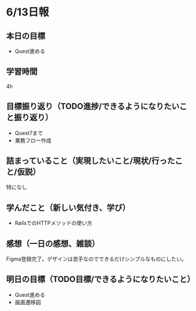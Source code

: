 # 6/13日報
## 本日の目標
- Quest進める
## 学習時間
4h
## 目標振り返り（TODO進捗/できるようになりたいこと振り返り）
- Quest7まで
- 業務フロー作成
## 詰まっていること（実現したいこと/現状/行ったこと/仮説）
特になし
## 学んだこと（新しい気付き、学び）
- RailsでのHTTPメソッドの使い方
## 感想（一日の感想、雑談）
Figma登録完了。デザインは苦手なのでできるだけシンプルなものにしたい。
## 明日の目標（TODO目標/できるようになりたいこと）
- Quest進める
- 画面遷移図
